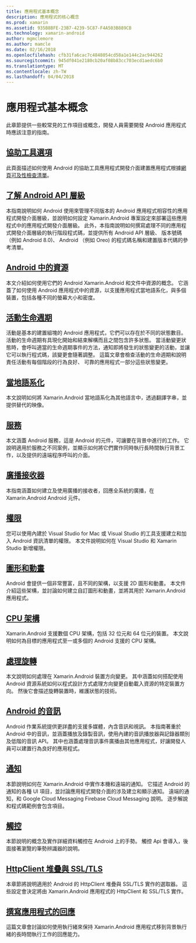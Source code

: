 ```yaml
---
title: 應用程式基本概念
description: 應用程式的核心概念
ms.prod: xamarin
ms.assetid: 935B8BFE-23B7-4239-5C87-F4A503B889CB
ms.technology: xamarin-android
author: mgmclemore
ms.author: mamcle
ms.date: 02/16/2018
ms.openlocfilehash: cfb31fa6cac7c4848054cd58a1e144c2ac944262
ms.sourcegitcommit: 945df041e2180cb20af08b83cc703ecd1aedc6b0
ms.translationtype: MT
ms.contentlocale: zh-TW
ms.lasthandoff: 04/04/2018
---
```

# <a name="application-fundamentals"></a>應用程式基本概念

此章節提供一些較常見的工作項目或概念，開發人員需要開發 Android 應用程式時應該注意的指南。

## <a name="accessibilityandroidapp-fundamentalsaccessibilitymd"></a>[協助工具選項](~/android/app-fundamentals/accessibility.md)

此頁面描述如何使用 Android 的協助工具應用程式開發介面建置應用程式根據[網頁可及性檢查清單](~/cross-platform/app-fundamentals/accessibility.md)。

##  <a name="understanding-android-api-levelsandroidapp-fundamentalsandroid-api-levelsmd"></a>[了解 Android API 層級](~/android/app-fundamentals/android-api-levels.md)

本指南說明如何 Android 使用來管理不同版本的 Android 應用程式相容性的應用程式開發介面層級，並說明如何設定 Xamarin.Android 專案設定來部署這些應用程式中的應用程式開發介面層級。 此外，本指南說明如何撰寫處理不同的應用程式開發介面層級的執行階段程式碼，並提供所有 Android API 層級、 版本號碼 （例如 Android 8.0)、 Android （例如 Oreo) 的程式碼名稱和建置版本代碼的參考清單。



##  <a name="resources-in-androidandroidapp-fundamentalsresources-in-androidindexmd"></a>[Android 中的資源](~/android/app-fundamentals/resources-in-android/index.md)

本文介紹如何使用它們的 Android Xamarin.Android 和文件中資源的概念。 它涵蓋了如何使用 Android 應用程式中的資源，以支援應用程式當地語系化，與多個裝置，包括各種不同的螢幕大小和密度。




##  <a name="activity-lifecycleandroidapp-fundamentalsactivity-lifecycleindexmd"></a>[活動生命週期](~/android/app-fundamentals/activity-lifecycle/index.md)

活動是基本的建置組塊的 Android 應用程式，它們可以存在於不同的狀態數目。 活動的生命週期有具現化開始和結束解構而且之間包含許多狀態。 當活動變更狀態時，會呼叫適當的生命週期事件的方法，通知即將發生的狀態變更的活動，並讓它可以執行程式碼，該變更會隨著調整。 這篇文章會檢查活動的生命週期和說明責任活動有每個階段的行為良好、 可靠的應用程式一部分這些狀態變更。

##  <a name="localizationandroidapp-fundamentalslocalizationmd"></a>[當地語系化](~/android/app-fundamentals/localization.md)

本文說明如何將 Xamarin.Android 當地語系化為其他語言中，透過翻譯字串，並提供替代的映像。

## <a name="servicesandroidapp-fundamentalsservicesindexmd"></a>[服務](~/android/app-fundamentals/services/index.md)

本文涵蓋 Android 服務，這是 Android 的元件，可讓要在背景中進行的工作。 它說明適用於服務之不同案例，並顯示如何將它們實作同時執行長時間執行背景工作，以及提供的遠端程序呼叫的介面。

## <a name="broadcast-receiversandroidapp-fundamentalsbroadcast-receiversmd"></a>[廣播接收器](~/android/app-fundamentals/broadcast-receivers.md)

本指南涵蓋如何建立及使用廣播的接收者，回應全系統的廣播，在 Xamarin.Android Android 元件。



##  <a name="permissionsandroidapp-fundamentalspermissionsmd"></a>[權限](~/android/app-fundamentals/permissions.md)

您可以使用內建於 Visual Studio for Mac 或 Visual Studio 的工具支援建立和加入 Android 資訊清單的權限。 本文件說明如何在 Visual Studio 和 Xamarin Studio 新增權限。



##  <a name="graphics-and-animationandroidapp-fundamentalsgraphics-and-animationmd"></a>[圖形和動畫](~/android/app-fundamentals/graphics-and-animation.md)

Android 會提供一個非常豐富，且不同的架構，以支援 2D 圖形和動畫。 本文件介紹這些架構，並討論如何建立自訂圖形和動畫，並將其用於 Xamarin.Android 應用程式。


##  <a name="cpu-architecturesandroidapp-fundamentalscpu-architecturesmd"></a>[CPU 架構](~/android/app-fundamentals/cpu-architectures.md)

Xamarin.Android 支援數個 CPU 架構，包括 32 位元和 64 位元的裝置。 本文說明如何為目標的應用程式至一或多個的 Android 支援的 CPU 架構。




##  <a name="handling-rotationandroidapp-fundamentalshandling-rotationmd"></a>[處理旋轉](~/android/app-fundamentals/handling-rotation.md)

本文說明如何處理在 Xamarin.Android 裝置方向變更。 其中涵蓋如何搭配使用 Android 資源系統如何以程式設計方式處理方向變更自動載入資源的特定裝置方向。 然後它會描述旋轉裝置時，維護狀態的技術。



##  <a name="android-audioandroidapp-fundamentalsandroid-audiomd"></a>[Android 的音訊](~/android/app-fundamentals/android-audio.md)

Android 作業系統提供更詳盡的支援多媒體，內含音訊和視訊。 本指南著重於 Android 中的音訊，並涵蓋播放及錄製音訊，使用內建的音訊播放器與記錄器類別及低階的音訊 API。 其中也涵蓋處理音訊事件廣播由其他應用程式，好讓開發人員可以建置行為良好的應用程式。




##  <a name="notificationsandroidapp-fundamentalsnotificationsindexmd"></a>[通知](~/android/app-fundamentals/notifications/index.md)

本節說明如何在 Xamarin.Android 中實作本機和遠端的通知。 它描述 Android 的通知的各種 UI 項目，並討論應用程式開發介面的涉及建立和顯示通知。 遠端的通知，和 Google Cloud Messaging Firebase Cloud Messaging 說明。 逐步解說和程式碼範例會包含項目。



##  <a name="touchandroidapp-fundamentalstouchindexmd"></a>[觸控](~/android/app-fundamentals/touch/index.md)

本節說明的概念及實作詳細資料觸控在 Android 上的手勢。 觸控 Api 會導入，後面接著瀏覽的筆勢辨識器的說明。



##  <a name="httpclient-stack-and-ssltlsandroidapp-fundamentalshttp-stackmd"></a>[HttpClient 堆疊與 SSL/TLS](~/android/app-fundamentals/http-stack.md)

本章節將說明適用於 Android 的 HttpClient 堆疊與 SSL/TLS 實作的選取器。 這些設定會決定將由 Xamarin.Android 應用程式的 HttpClient 和 SSL/TLS 實作。


##  <a name="writing-responsive-applicationswriting-responsive-appsmd"></a>[撰寫應用程式的回應](writing-responsive-apps.md)

這篇文章會討論如何使用執行緒來保持 Xamarin.Android 應用程式移到背景執行緒的長時間執行工作的回應能力。